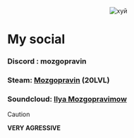 <p align="center">
  <img src="https://c.tenor.com/B0RSznCrVNEAAAAC/kirigiri-kyouko-danganronpa.gif" alt="хуй">
</p>

 # My social #
### Discord : mozgopravin

### Steam: [Mozgopravin](https://steamcommunity.com/id/69Mozgopravin69/) (20LVL)

### Soundcloud: [Ilya Mozgopravimow](https://soundcloud.com/mozgopravin) 
> [!CAUTION]
> __VERY AGRESSIVE__
